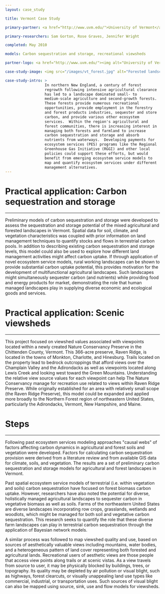 ```yaml
---
layout: case_study

title: Vermont Case Study

primary-partner: <a href="http://www.uvm.edu/">University of Vermont</a>

primary-researchers: Sam Gorton, Rose Graves, Jennifer Wright

completed: May 2010

models: Carbon sequestration and storage, recreational viewsheds

partner-logo: <a href="http://www.uvm.edu/"><img alt="University of Vermont" src="/images/logos/uvmlogo-words.gif" /></a>

case-study-image: <img src="/images/vt_forest.jpg" alt="Forested landscape in northern New England" />

case-study-intro: >
                  In northern New England, a century of forest
                  regrowth following intensive agricultural clearance
                  has led to a landscape dominated small- to
                  medium-scale agriculture and second-growth forests.
                  These forests provide numerous recreational
                  opportunities, provide employment in the forestry
                  and forest products industries, sequester and store
                  carbon, and provide various other ecosystem
                  services.  Within the region's agricultural and
                  forest communities, there is increasing interest in
                  managing both forests and farmland to increase
                  carbon sequestration and storage and absorb
                  nutrients from waterways.  Developing payments for
                  ecosystem services (PES) programs like the Regional
                  Greenhouse Gas Initiative (RGGI) and other local
                  policies could support these efforts, but would
                  benefit from emerging ecosystem service models to
                  map and quantify ecosystem services under different
                  management alternatives.
---
```

# Practical application: Carbon sequestration and storage
----------------------------------------------------------

Preliminary models of carbon sequestration and storage were developed
to assess the sequestration and storage potential of the mixed
agricultural and forested landscapes in Vermont. Spatial data for
soil, climate, and vegetation characteristics was coupled with prior
information on land management techniques to quantify stocks and flows
in terrestrial carbon pools. In addition to describing existing carbon
sequestration and storage levels, this model could also be used to
explore how different land management activities might affect carbon
uptake.  If through application of novel ecosystem service models,
rural working landscapes can be shown to provide substantial carbon
uptake potential, this provides motivation for the development of
multifunctional agricultural landscapes. Such landscapes might
simultaneously sequester carbon (and nutrients) while providing food
and energy products for market, demonstrating the role that human
managed landscapes play in supplying diverse economic and ecological
goods and services.

# Practical application: Scenic viewsheds
------------------------------------------

This project focused on viewshed values associated with viewpoints
located within a newly created Nature Conservancy Preserve in the
Chittenden County, Vermont.  This 366-acre preserve, Raven Ridge, is
located in the towns of Monkton, Charlotte, and Hinesburg. Trails
located on the property lead to bedrock outcroppings that afford views
over the Champlain Valley and the Adirondacks as well as viewpoints
located along Lewis Creek and looking west toward the Green
Mountains. Understanding the relative view source values for each
viewpoint can help The Nature Conservancy manage for recreation use
related to views within Raven Ridge Preserve.  While originally
established for an area with relatively small scope (the Raven Ridge
Preserve), this model could be expanded and applied more broadly to
the Northern Forest region of northeastern United States, particularly
the Adirondacks, Vermont, New Hampshire, and Maine.

# Steps
--------

Following past ecosystem services modeling approaches "causal webs" of
factors affecting carbon dynamics in agricultural and forest soils and
vegetation were developed. Factors for calculating carbon
sequestration provision were derived from a literature review and from
available GIS data for climate, soils, and vegetation. The results are
a set of preliminary carbon sequestration and storage models for
agricultural and forest landscapes in Vermont.

Past spatial ecosystem service models of terrestrial (i.e. within
vegetation and soils) carbon sequestration have focused on forest
biomass carbon uptake. However, researchers have also noted the
potential for diverse, holistically managed agricultural landscapes to
sequester carbon in vegetative biomass as well as soils. Farms of the
northeastern United States are diverse landscapes incorporating row
crops, grasslands, wetlands and woodlots, which might be managed for
both soil and vegetative carbon sequestration. This research seeks to
quantify the role that these diverse farm landscapes can play in
terrestrial carbon sequestration through the application of Bayesian
network models.

A similar process was followed to map viewshed quality and use, based
on sources of aesthetically valuable views including mountains, water
bodies, and a heterogeneous pattern of land cover representing both
forested and agricultural lands.  Recreational users of aesthetic
views are those people that access view points along trails or at
scenic vistas.  As a view travels from source to user, it may be
physically blocked by buildings, trees, or topography.  Its quality
may be depleted by air pollution or visual blight, such as highways,
forest clearcuts, or visually unappealing land use types like
commercial, industrial, or transportation uses.  Such sources of
visual blight can also be mapped using source, sink, use and flow
models for viewsheds.
